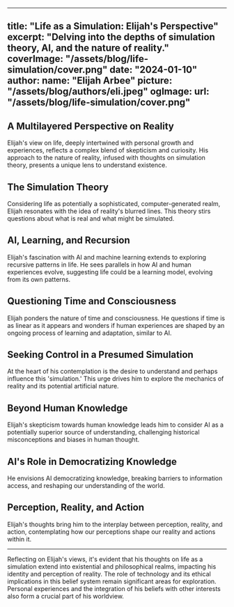 
---
title: "Life as a Simulation: Elijah's Perspective"
excerpt: "Delving into the depths of simulation theory, AI, and the nature of reality."
coverImage: "/assets/blog/life-simulation/cover.png"
date: "2024-01-10"
author:
  name: "Elijah Arbee"
  picture: "/assets/blog/authors/eli.jpeg"
ogImage:
  url: "/assets/blog/life-simulation/cover.png"
---

## A Multilayered Perspective on Reality
Elijah's view on life, deeply intertwined with personal growth and experiences, reflects a complex blend of skepticism and curiosity. His approach to the nature of reality, infused with thoughts on simulation theory, presents a unique lens to understand existence.

## The Simulation Theory
Considering life as potentially a sophisticated, computer-generated realm, Elijah resonates with the idea of reality's blurred lines. This theory stirs questions about what is real and what might be simulated.

## AI, Learning, and Recursion
Elijah's fascination with AI and machine learning extends to exploring recursive patterns in life. He sees parallels in how AI and human experiences evolve, suggesting life could be a learning model, evolving from its own patterns.

## Questioning Time and Consciousness
Elijah ponders the nature of time and consciousness. He questions if time is as linear as it appears and wonders if human experiences are shaped by an ongoing process of learning and adaptation, similar to AI.

## Seeking Control in a Presumed Simulation
At the heart of his contemplation is the desire to understand and perhaps influence this 'simulation.' This urge drives him to explore the mechanics of reality and its potential artificial nature.

## Beyond Human Knowledge
Elijah's skepticism towards human knowledge leads him to consider AI as a potentially superior source of understanding, challenging historical misconceptions and biases in human thought.

## AI's Role in Democratizing Knowledge
He envisions AI democratizing knowledge, breaking barriers to information access, and reshaping our understanding of the world.

## Perception, Reality, and Action
Elijah's thoughts bring him to the interplay between perception, reality, and action, contemplating how our perceptions shape our reality and actions within it.

---

Reflecting on Elijah's views, it's evident that his thoughts on life as a simulation extend into existential and philosophical realms, impacting his identity and perception of reality. The role of technology and its ethical implications in this belief system remain significant areas for exploration. Personal experiences and the integration of his beliefs with other interests also form a crucial part of his worldview.
